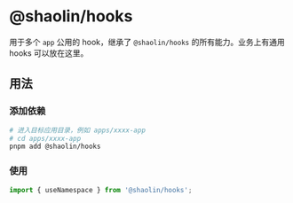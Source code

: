 # @shaolin/hooks

用于多个 `app` 公用的 hook，继承了 `@shaolin/hooks` 的所有能力。业务上有通用 hooks 可以放在这里。

## 用法

### 添加依赖

```bash
# 进入目标应用目录，例如 apps/xxxx-app
# cd apps/xxxx-app
pnpm add @shaolin/hooks
```

### 使用

```ts
import { useNamespace } from '@shaolin/hooks';
```
